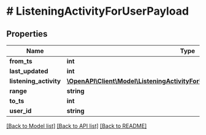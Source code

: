 # # ListeningActivityForUserPayload

## Properties

Name | Type | Description | Notes
------------ | ------------- | ------------- | -------------
**from_ts** | **int** |  |
**last_updated** | **int** |  |
**listening_activity** | [**\OpenAPI\Client\Model\ListeningActivityForUserPayloadListeningActivityInner[]**](ListeningActivityForUserPayloadListeningActivityInner.md) |  |
**range** | **string** |  |
**to_ts** | **int** |  |
**user_id** | **string** |  |

[[Back to Model list]](../../README.md#models) [[Back to API list]](../../README.md#endpoints) [[Back to README]](../../README.md)
